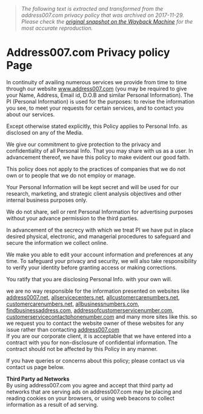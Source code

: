 > *The following text is extracted and transformed from the address007.com privacy policy that was archived on 2017-11-29. Please check the [original snapshot on the Wayback Machine](https://web.archive.org/web/20171129105034id_/http%3A//address007.com/StaticPages/PrivacyPolicy.aspx) for the most accurate reproduction.*

# Address007.com Privacy policy Page

In continuity of availing numerous services we provide from time to time through our website www.address007.com (you may be required to give your Name, Address, Email id, D.O.B and similar Personal Information). The PI (Personal Information) is used for the purposes: to revise the information you see, to meet your requests for certain services, and to contact you about our services.

Except otherwise stated explicitly, this Policy applies to Personal Info. as disclosed on any of the Media.

We give our commitment to give protection to the privacy and confidentiality of all Personal Info. That you may share with us as a user. In advancement thereof, we have this policy to make evident our good faith.

This policy does not apply to the practices of companies that we do not own or to people that we do not employ or manage.

Your Personal Information will be kept secret and will be used for our research, marketing, and strategic client analysis objectives and other internal business purposes only.

We do not share, sell or rent Personal Information for advertising purposes without your advance permission to the third parties.

In advancement of the secrecy with which we treat PI we have put in place desired physical, electronic, and managerial procedures to safeguard and secure the information we collect online.

We make you able to edit your account information and preferences at any time. To safeguard your privacy and security, we will also take responsibility to verify your identity before granting access or making corrections.

You ratify that you are disclosing Personal Info. with your own will.

we are no way responsible for the information presented on websites like [address0007.net](https://address0007.net/), [allservicecenters.net](https://allservicecenters.net/), [allcustomercarenumbers.net](https://allcustomercarenumbers.net/), [customercarenumbers.net](https://customercarenumbers.net/), [allbusinessnumbers.com](https://allbusinessnumbers.com/), [findbusinessaddress.com](https://findbusinessaddress.com/), [addressofcustomerservicenumber.com](https://addressofcustomerservicenumber.com/), [customerservicecontactphonenumber.com](https://customerservicecontactphonenumber.com/) and many more sites like this. so we request you to contact the website owner of these websites for any issue rather than contacting [ address007.com](https://address007.com/)  
If you are our corporate client, it is acceptable that we have entered into a contract with you for non-disclosure of confidential information. The contract should not be affected by this Policy in any manner.

If you have queries or concerns about this policy; please contact us via contact us page below.

**Third Party ad Networks**  
By using address007.com you agree and accept that third party ad networks that are serving ads on address007.com may be placing and reading cookies on your browsers, or using web beacons to collect information as a result of ad serving. 
